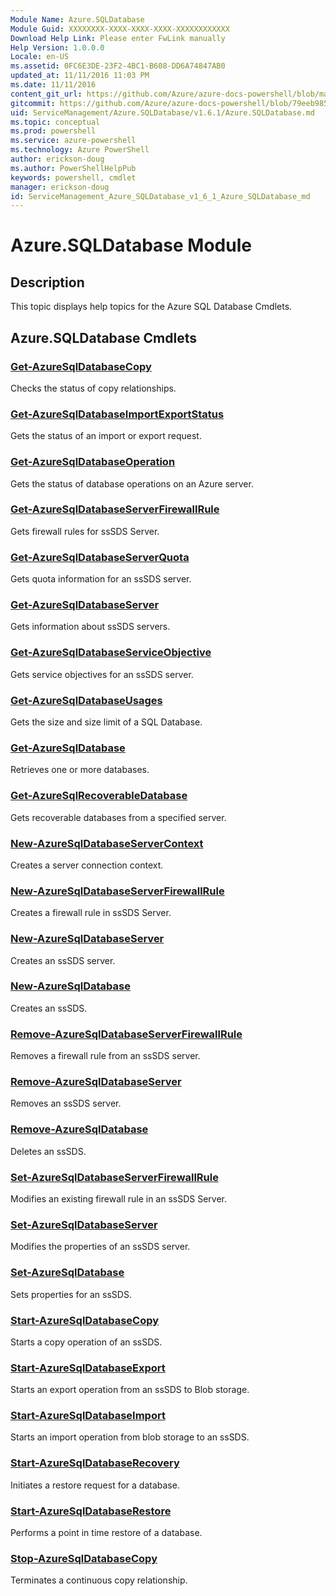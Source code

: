 ```yaml
---
Module Name: Azure.SQLDatabase
Module Guid: XXXXXXXX-XXXX-XXXX-XXXX-XXXXXXXXXXXX
Download Help Link: Please enter FwLink manually
Help Version: 1.0.0.0
Locale: en-US
ms.assetid: 0FC6E3DE-23F2-4BC1-B608-DD6A74847AB0
updated_at: 11/11/2016 11:03 PM
ms.date: 11/11/2016
content_git_url: https://github.com/Azure/azure-docs-powershell/blob/master/azureps-cmdlets-docs/ServiceManagement/Azure.SQLDatabase/v1.6.1/Azure.SQLDatabase.md
gitcommit: https://github.com/Azure/azure-docs-powershell/blob/79eeb985ea480979357fb4695832a0c3d29a48bf/azureps-cmdlets-docs/ServiceManagement/Azure.SQLDatabase/v1.6.1/Azure.SQLDatabase.md
uid: ServiceManagement/Azure.SQLDatabase/v1.6.1/Azure.SQLDatabase.md
ms.topic: conceptual
ms.prod: powershell
ms.service: azure-powershell
ms.technology: Azure PowerShell
author: erickson-doug
ms.author: PowerShellHelpPub
keywords: powershell, cmdlet
manager: erickson-doug
id: ServiceManagement_Azure_SQLDatabase_v1_6_1_Azure_SQLDatabase_md
---
```


# Azure.SQLDatabase Module
## Description
This topic displays help topics for the Azure SQL Database Cmdlets. 

## Azure.SQLDatabase Cmdlets
### [Get-AzureSqlDatabaseCopy](./Get-AzureSqlDatabaseCopy.md)
Checks the status of copy relationships.


### [Get-AzureSqlDatabaseImportExportStatus](./Get-AzureSqlDatabaseImportExportStatus.md)
Gets the status of an import or export request.


### [Get-AzureSqlDatabaseOperation](./Get-AzureSqlDatabaseOperation.md)
Gets the status of database operations on an Azure server.


### [Get-AzureSqlDatabaseServerFirewallRule](./Get-AzureSqlDatabaseServerFirewallRule.md)
Gets firewall rules for ssSDS Server.


### [Get-AzureSqlDatabaseServerQuota](./Get-AzureSqlDatabaseServerQuota.md)
Gets quota information for an ssSDS server.


### [Get-AzureSqlDatabaseServer](./Get-AzureSqlDatabaseServer.md)
Gets information about ssSDS servers.


### [Get-AzureSqlDatabaseServiceObjective](./Get-AzureSqlDatabaseServiceObjective.md)
Gets service objectives for an ssSDS server.


### [Get-AzureSqlDatabaseUsages](./Get-AzureSqlDatabaseUsages.md)
Gets the size and size limit of a SQL Database.


### [Get-AzureSqlDatabase](./Get-AzureSqlDatabase.md)
Retrieves one or more databases.


### [Get-AzureSqlRecoverableDatabase](./Get-AzureSqlRecoverableDatabase.md)
Gets recoverable databases from a specified server.


### [New-AzureSqlDatabaseServerContext](./New-AzureSqlDatabaseServerContext.md)
Creates a server connection context.


### [New-AzureSqlDatabaseServerFirewallRule](./New-AzureSqlDatabaseServerFirewallRule.md)
Creates a firewall rule in ssSDS Server.


### [New-AzureSqlDatabaseServer](./New-AzureSqlDatabaseServer.md)
Creates an ssSDS server.


### [New-AzureSqlDatabase](./New-AzureSqlDatabase.md)
Creates an ssSDS.


### [Remove-AzureSqlDatabaseServerFirewallRule](./Remove-AzureSqlDatabaseServerFirewallRule.md)
Removes a firewall rule from an ssSDS server.


### [Remove-AzureSqlDatabaseServer](./Remove-AzureSqlDatabaseServer.md)
Removes an ssSDS server.


### [Remove-AzureSqlDatabase](./Remove-AzureSqlDatabase.md)
Deletes an ssSDS.


### [Set-AzureSqlDatabaseServerFirewallRule](./Set-AzureSqlDatabaseServerFirewallRule.md)
Modifies an existing firewall rule in an ssSDS Server.


### [Set-AzureSqlDatabaseServer](./Set-AzureSqlDatabaseServer.md)
Modifies the properties of an ssSDS server.


### [Set-AzureSqlDatabase](./Set-AzureSqlDatabase.md)
Sets properties for an ssSDS.


### [Start-AzureSqlDatabaseCopy](./Start-AzureSqlDatabaseCopy.md)
Starts a copy operation of an ssSDS.


### [Start-AzureSqlDatabaseExport](./Start-AzureSqlDatabaseExport.md)
Starts an export operation from an ssSDS to Blob storage.


### [Start-AzureSqlDatabaseImport](./Start-AzureSqlDatabaseImport.md)
Starts an import operation from blob storage to an ssSDS.


### [Start-AzureSqlDatabaseRecovery](./Start-AzureSqlDatabaseRecovery.md)
Initiates a restore request for a database.


### [Start-AzureSqlDatabaseRestore](./Start-AzureSqlDatabaseRestore.md)
Performs a point in time restore of a database.


### [Stop-AzureSqlDatabaseCopy](./Stop-AzureSqlDatabaseCopy.md)
Terminates a continuous copy relationship.




